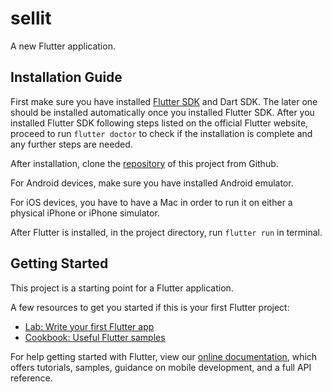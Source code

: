 # sellit

A new Flutter application.

## Installation Guide

First make sure you have installed [Flutter SDK](https://flutter.dev/docs/get-started/install) and Dart SDK. The later one should be installed automatically once you installed Flutter SDK. After you installed Flutter SDK following steps listed on the official Flutter website, proceed to run `flutter doctor` to check if the installation is complete and any further steps are needed.

After installation, clone the [repository](https://github.com/Livinglist/sellit) of this project from Github.

For Android devices, make sure you have installed Android emulator.

For iOS devices, you have to have a Mac in order to run it on either a physical iPhone or iPhone simulator.

After Flutter is installed, in the project directory, run `flutter run` in terminal.

## Getting Started

This project is a starting point for a Flutter application.

A few resources to get you started if this is your first Flutter project:

- [Lab: Write your first Flutter app](https://flutter.dev/docs/get-started/codelab)
- [Cookbook: Useful Flutter samples](https://flutter.dev/docs/cookbook)

For help getting started with Flutter, view our
[online documentation](https://flutter.dev/docs), which offers tutorials,
samples, guidance on mobile development, and a full API reference.
